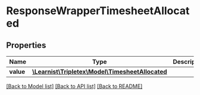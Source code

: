 # ResponseWrapperTimesheetAllocated

## Properties
Name | Type | Description | Notes
------------ | ------------- | ------------- | -------------
**value** | [**\Learnist\Tripletex\Model\TimesheetAllocated**](TimesheetAllocated.md) |  | [optional] 

[[Back to Model list]](../../README.md#documentation-for-models) [[Back to API list]](../../README.md#documentation-for-api-endpoints) [[Back to README]](../../README.md)

